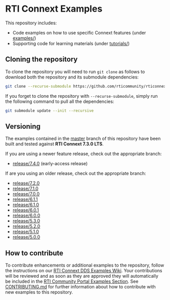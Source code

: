 # RTI Connext Examples

This repository includes:

- Code examples on how to use specific Connext features (under [examples/](./examples))
- Supporting code for learning materials (under [tutorials/](./tutorials))

## Cloning the repository

To clone the repository you will need to run `git clone` as follows to download
both the repository and its submodule dependencies:

```bash
git clone --recurse-submodule https://github.com/rticommunity/rticonnextdds-examples.git
```

If you forget to clone the repository with `--recurse-submodule`, simply run
the following command to pull all the dependencies:

```bash
git submodule update --init --recursive
```

## Versioning

The examples contained in the
[master](https://github.com/rticommunity/rticonnextdds-examples/tree/master)
branch of this repository have been built and tested against **RTI Connext 7.3.0 LTS**. 

If you are using a newer feature release, check out the appropriate branch:

- [release/7.4.0](https://github.com/rticommunity/rticonnextdds-examples/tree/release/7.4.0) (early-access release)

If are you using an older release, check out the appropriate branch:

- [release/7.2.0](https://github.com/rticommunity/rticonnextdds-examples/tree/release/7.2.0)
- [release/7.1.0](https://github.com/rticommunity/rticonnextdds-examples/tree/release/7.1.0)
- [release/7.0.0](https://github.com/rticommunity/rticonnextdds-examples/tree/release/7.0.0)
- [release/6.1.1](https://github.com/rticommunity/rticonnextdds-examples/tree/release/6.1.1)
- [release/6.1.0](https://github.com/rticommunity/rticonnextdds-examples/tree/release/6.1.0)
- [release/6.0.1](https://github.com/rticommunity/rticonnextdds-examples/tree/release/6.0.1)
- [release/6.0.0](https://github.com/rticommunity/rticonnextdds-examples/tree/release/6.0.0)
- [release/5.3.0](https://github.com/rticommunity/rticonnextdds-examples/tree/release/5.3.0)
- [release/5.2.0](https://github.com/rticommunity/rticonnextdds-examples/tree/release/5.2.0)
- [release/5.1.0](https://github.com/rticommunity/rticonnextdds-examples/tree/release/5.1.0)
- [release/5.0.0](https://github.com/rticommunity/rticonnextdds-examples/tree/release/5.0.0)

## How to contribute

To contribute enhancements or additional examples to the repository, follow the
instructions on our [RTI Connext DDS Examples
Wiki](https://github.com/rticommunity/rticonnextdds-examples/wiki). Your
contributions will be reviewed and as soon as they are approved they will
automatically be included in the [RTI Community Portal Examples
Section](http://community.rti.com). See [CONTRIBUTING.md](https://github.com/rticommunity/rticonnextdds-examples/blob/master/CONTRIBUTING.md)
for further information about how to contribute with new examples to this repository.
